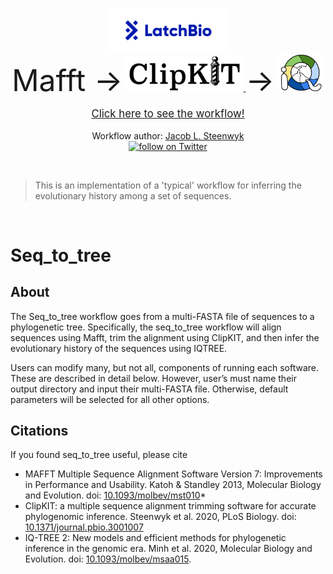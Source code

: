 <p align="center">
    <a href="https://latch.bio/">
        <img src="images/latch_logo.png" width=37.5%>
    </a>
    <br />
    <font size="10">Mafft -></font>
    <a href="https://jlsteenwyk.com/ClipKIT/">
        <img src="images/ClipKIT_logo_top_only_v1.png" width=37.5%>
    </a><font size="10">-></font>
    <a href="http://www.iqtree.org/">
        <img src="images/iqtree_logo.svg" width=15%>
    </a>
</p>

<p align="center">
    <a href="https://console.latch.bio/explore/62302/info">
    <span style="font-size:larger;">Click here to see the workflow!</span></br>
    </a>
    </br>
    Workflow author: <a href="https://jlsteenwyk.com/">Jacob L. Steenwyk</a>
    </br>
    <a href="https://twitter.com/intent/follow?screen_name=jlsteenwyk" alt="Author Twitter">
        <img src="https://img.shields.io/twitter/follow/jlsteenwyk?style=social&logo=twitter"
            alt="follow on Twitter">
    </a>
</p>

</br>

>This is an implementation of a 'typical' workflow for inferring the evolutionary history among a set of sequences.

</br>

# Seq_to_tree
## About
The Seq_to_tree workflow goes from a multi-FASTA file of sequences to a phylogenetic tree. Specifically, the seq_to_tree workflow will align sequences using Mafft, trim the alignment using ClipKIT, and then infer the evolutionary history of the sequences using IQTREE.

Users can modify many, but not all, components of running each software. These are described in detail below. However, user’s must name their output directory and input their multi-FASTA file. Otherwise, default parameters will be selected for all other options.

## Citations
If you found seq_to_tree useful, please cite 
- MAFFT Multiple Sequence Alignment Software Version 7: Improvements in Performance and Usability. Katoh & Standley 2013, Molecular Biology and Evolution. doi: [10.1093/molbev/mst010](https://academic.oup.com/mbe/article/30/4/772/1073398)*
- ClipKIT: a multiple sequence alignment trimming software for accurate phylogenomic inference. Steenwyk et al. 2020, PLoS Biology. doi: [10.1371/journal.pbio.3001007](https://journals.plos.org/plosbiology/article?id=10.1371/journal.pbio.3001007)
- IQ-TREE 2: New models and efficient methods for phylogenetic inference in the genomic era. Minh et al. 2020, Molecular Biology and Evolution. doi: [10.1093/molbev/msaa015](https://doi.org/10.1093/molbev/msaa015).
